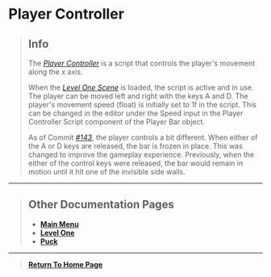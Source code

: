 # Player Controller

>
> ## Info
> 
> The [_Player Controller_](https://github.com/NoahRobichaux/Robichaux_Breakout/blob/master/Assets/Scripts/PlayerController.cs) is a script that controls the player's movement along the x axis. 
> 
> When the [_Level One Scene_](https://github.com/NoahRobichaux/Robichaux_Breakout/blob/master/Assets/Scenes/LevelOne.unity) is loaded, the script is active and in use. The player can be moved left and right with the keys A and D. The player's movement speed (float) is initially set to 1f in the script. This can be changed in the editor under the Speed input in the Player Controller Script component of the Player Bar object. 
>
> As of Commit [_#143_](https://github.com/NoahRobichaux/Robichaux_Breakout/commit/5e500a66bb73125792734063a05d0334e6a4b3df), the player controls a bit different. When either of the A or D keys are released, the bar is frozen in place. This was changed to improve the gameplay experience. Previously, when the either of the control keys were released, the bar would remain in motion until it hit one of the invisible side walls.

***

> ## Other Documentation Pages
> - [**Main Menu**](https://noahrobichaux.github.io/Robichaux_Breakout/mainmenu)
> - [**Level One**](https://noahrobichaux.github.io/Robichaux_Breakout/levelone)
> - [**Puck**](https://noahrobichaux.github.io/Robichaux_Breakout/puck)

***

> 
> [**Return To Home Page**](https://noahrobichaux.github.io/Robichaux_Breakout/)
